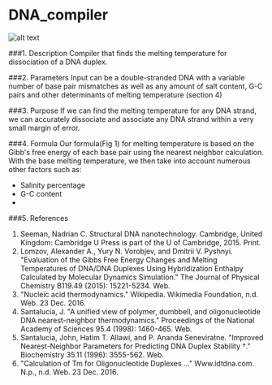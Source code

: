 # DNA_compiler

![alt text][four_branch]

###1. Description
Compiler that finds the melting temperature for dissociation of a DNA duplex.

###2. Parameters
Input can be a double-stranded DNA with a variable number of base pair mismatches as well as any amount of salt content, G-C pairs and other determinants of melting temperature (section 4)

###3. Purpose
If we can find the melting temperature for any DNA strand, we can accurately dissociate and associate any DNA strand within a very small margin of error.

###4. Formula
Our formula(Fig 1) for melting temperature is based on the Gibb's free energy of each base pair using the nearest neighbor calculation. With the base melting temperature, we then take into account numerous other factors such as:
* Salinity percentage
* G-C content
* 

###5. References
1. Seeman, Nadrian C. Structural DNA nanotechnology. Cambridge, United Kingdom: Cambridge U Press is part of the U of Cambridge, 2015. Print.
2. Lomzov, Alexander A., Yury N. Vorobjev, and Dmitrii V. Pyshnyi. "Evaluation of the Gibbs Free Energy Changes and Melting Temperatures of DNA/DNA Duplexes Using Hybridization Enthalpy Calculated by Molecular Dynamics Simulation." The Journal of Physical Chemistry B119.49 (2015): 15221-5234. Web.
3. "Nucleic acid thermodynamics." Wikipedia. Wikimedia Foundation, n.d. Web. 23 Dec. 2016.
4. Santalucia, J. "A unified view of polymer, dumbbell, and oligonucleotide DNA nearest-neighbor thermodynamics." Proceedings of the National Academy of Sciences 95.4 (1998): 1460-465. Web.
5. Santalucia, John, Hatim T. Allawi, and P. Ananda Seneviratne. "Improved Nearest-Neighbor Parameters for Predicting DNA Duplex Stability †." Biochemistry 35.11 (1996): 3555-562. Web.
6. "Calculation of Tm for Oligonucleotide Duplexes ..." Www.idtdna.com. N.p., n.d. Web. 23 Dec. 2016.

[four_branch]:https://upload.wikimedia.org/wikipedia/commons/thumb/9/92/Holliday_junction_coloured.png/400px-Holliday_junction_coloured.png
